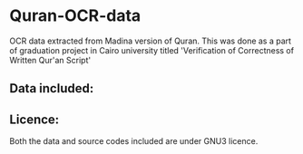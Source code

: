 # Quran-OCR-data
OCR data extracted from Madina version of Quran. This was done as a part of graduation project in Cairo university titled 'Verification of Correctness of Written Qur'an Script' 


## Data included: 


## Licence:
  Both the data and source codes included are under GNU3 licence.
